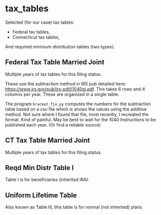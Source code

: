 # tax_tables

Selected (for our case) tax tables:
- Federal tax tables, 
- Connecticut tax tables, 

And required minimum distribution tables (two types).

## Federal Tax Table Married Joint
Multiple years of tax tables for this filing status.

These use the subtraction method in IRS pub detailed here: https://www.irs.gov/pub/irs-pdf/i1040gi.pdf.  This takes 6 rows and 4 columns per year.  These are organized in a single table.  

The program `bracket_fix.py` computes the numbers for the subtraction table based on a csv file which is shows the values using the additive method. Not sure where I found that file, most recently, I recreated the format.  Kind of painful.  May be best to wait for the 1040 Instructions to be published each year. (Or find a reliable source)

## CT Tax Table Married Joint

Multiple years of tax tables for this filing status.

## Reqd Min Distr Table I

Table I is for beneficiaries (inherited IRA).

## Uniform Lifetime Table

Also known as Table III, this table is for normal (not inherited) plans.

